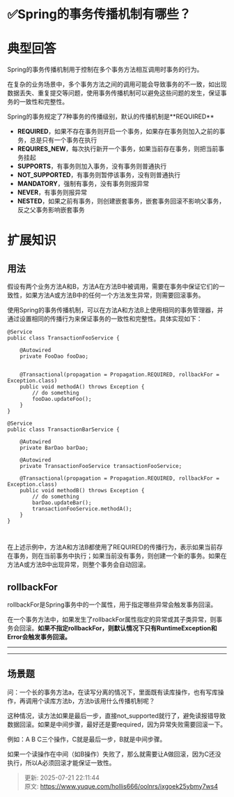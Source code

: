 # ✅Spring的事务传播机制有哪些？

# 典型回答


Spring的事务传播机制用于控制在多个事务方法相互调用时事务的行为。



在复杂的业务场景中，多个事务方法之间的调用可能会导致事务的不一致，如出现数据丢失、重复提交等问题，使用事务传播机制可以避免这些问题的发生，保证事务的一致性和完整性。



Spring的事务规定了7种事务的传播级别，默认的传播机制是**<font style="color:rgb(18, 18, 18);">REQUIRED</font>**



+ **<font style="color:rgb(18, 18, 18);">REQUIRED</font>**，如果不存在事务则开启一个事务，如果存在事务则加入之前的事务，总是只有一个事务在执行
+ **<font style="color:rgb(18, 18, 18);">REQUIRES_NEW</font>**，每次执行新开一个事务，如果当前存在事务，则把当前事务挂起
+ **<font style="color:rgb(18, 18, 18);">SUPPORTS</font>**，有事务则加入事务，没有事务则普通执行
+ **<font style="color:rgb(18, 18, 18);">NOT_SUPPORTED</font>**，有事务则暂停该事务，没有则普通执行
+ **<font style="color:rgb(18, 18, 18);">MANDATORY</font>**，强制有事务，没有事务则报异常
+ **<font style="color:rgb(18, 18, 18);">NEVER</font>**，有事务则报异常
+ **<font style="color:rgb(18, 18, 18);">NESTED</font>**，如果之前有事务，则创建嵌套事务，嵌套事务回滚不影响父事务，反之父事务影响嵌套事务



# 扩展知识
## 用法


假设有两个业务方法A和B，方法A在方法B中被调用，需要在事务中保证它们的一致性，如果方法A或方法B中的任何一个方法发生异常，则需要回滚事务。



使用Spring的事务传播机制，可以在方法A和方法B上使用相同的事务管理器，并通过设置相同的传播行为来保证事务的一致性和完整性。具体实现如下：



```plain
@Service
public class TransactionFooService {
    
    @Autowired
    private FooDao fooDao;
  
    
    @Transactional(propagation = Propagation.REQUIRED, rollbackFor = Exception.class)
    public void methodA() throws Exception {
        // do something
        fooDao.updateFoo();
    }
}

@Service
public class TransactionBarService {
    
    @Autowired
    private BarDao barDao;

  	@Autowired
  	private TransactionFooService transactionFooService;
    
    @Transactional(propagation = Propagation.REQUIRED, rollbackFor = Exception.class)
    public void methodB() throws Exception {
        // do something
        barDao.updateBar();
        transactionFooService.methodA();
    }
}



```



在上述示例中，方法A和方法B都使用了REQUIRED的传播行为，表示如果当前存在事务，则在当前事务中执行；如果当前没有事务，则创建一个新的事务。如果在方法A或方法B中出现异常，则整个事务会自动回滚。



## rollbackFor


rollbackFor是Spring事务中的一个属性，用于指定哪些异常会触发事务回滚。



在一个事务方法中，如果发生了rollbackFor属性指定的异常或其子类异常，则事务会回滚。**如果不指定rollbackFor，则默认情况下只有RuntimeException和Error会触发事务回滚。**

****

****

## 场景题


问：一个长的事务方法a，在读写分离的情况下，里面既有读库操作，也有写库操作，再调用个读库方法b，方法b该用什么传播机制呢？



这种情况，读方法如果是最后一步，直接not_supported就行了，避免读报错导致数据回滚。如果是中间步骤，最好还是要required，因为异常失败需要回滚一下。



例如：A B C三个操作，C就是最后一步，B就是中间步骤。

如果一个读操作在中间（如B操作）失败了，那么就需要让A做回滚，因为C还没执行，所以A必须回滚才能保证一致性。  


<font style="color:rgb(38, 38, 38);">  
</font>



> 更新: 2025-07-21 22:11:44  
> 原文: <https://www.yuque.com/hollis666/oolnrs/ixgoek25ybmy7ws4>